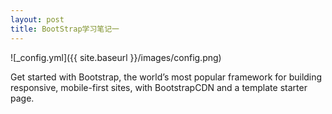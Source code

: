 ```yaml
---
layout: post
title: BootStrap学习笔记一
---
```


![_config.yml]({{ site.baseurl }}/images/config.png)

Get started with Bootstrap, the world’s most popular framework for building responsive, mobile-first sites, with BootstrapCDN and a template starter page.
